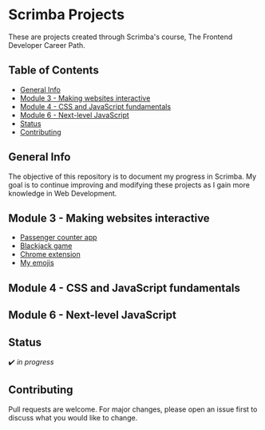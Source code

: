 # Scrimba Projects

These are projects created through Scrimba's course, The Frontend Developer Career Path.

## Table of Contents
* [General Info](#general-info)
* [Module 3 - Making websites interactive](#module-3---making-websites-interactive)
* [Module 4 - CSS and JavaScript fundamentals](#module-4---css-and-javascript-fundamentals)
* [Module 6 - Next-level JavaScript](#module-6---next-level-javascript)
* [Status](#status)
* [Contributing](#contributing)

## General Info
The objective of this repository is to document my progress in Scrimba. My goal is to continue improving and modifying these projects as I gain more knowledge in Web Development.

## Module 3 - Making websites interactive
* [Passenger counter app](https://vivian-mca.github.io/scrimba-projects/Passenger%20counter%20app)
* [Blackjack game](#)
* [Chrome extension](#)
* [My emojis](#)

## Module 4 - CSS and JavaScript fundamentals

## Module 6 - Next-level JavaScript

## Status
:heavy_check_mark: _in progress_

## Contributing
Pull requests are welcome. For major changes, please open an issue first to discuss what you would like to change.
